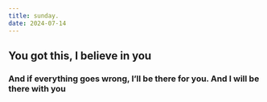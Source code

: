 ```yaml
---
title: sunday.
date: 2024-07-14
---
```


## You got this, I believe in you

### And if everything goes wrong, I’ll be there for you. And I will be there with you
